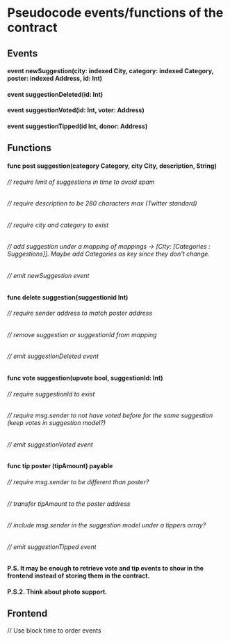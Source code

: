 # Pseudocode events/functions of the contract

## Events
#### event newSuggestion(city: indexed City, category: indexed Category, poster: indexed Address, id: Int)
#### event suggestionDeleted(id: Int)
#### event suggestionVoted(id: Int, voter: Address)
#### event suggestionTipped(id Int, donor: Address)

## Functions
#### func post suggestion(category Category, city City, description, String)
###### // require limit of suggestions in time to avoid spam
###### // require description to be 280 characters max (Twitter standard)
###### // require city and category to exist
###### // add suggestion under a mapping of mappings -> [City: [Categories : Suggestions]]. Maybe add Categories as key since they don't change.
###### // emit newSuggestion event

#### func delete suggestion(suggestionid Int)
###### // require sender address to match poster address 
###### // remove suggestion or suggestionId from mapping
###### // emit suggestionDeleted event

#### func vote suggestion(upvote bool, suggestionId: Int)
###### // require suggestionId to exist
###### // require msg.sender to not have voted before for the same suggestion (keep votes in suggestion model?)
###### // emit suggestionVoted event

#### func tip poster (tipAmount) payable
###### // require msg.sender to be different than poster?
###### // transfer tipAmount to the poster address
###### // include msg.sender in the suggestion model under a tippers array? 
###### // emit suggestionTipped event

#### P.S. It may be enough to retrieve vote and tip events to show in the frontend instead of storing them in the contract.
#### P.S.2. Think about photo support.

## Frontend
// Use block time to order events
